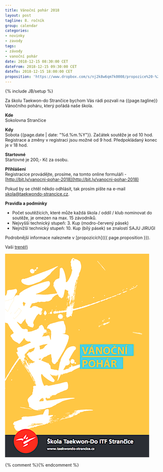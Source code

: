 ```yaml
---
title: Vánoční pohár 2018
layout: post
tagline: 8. ročník
group: calendar
categories:
- novinky
- zavody
tags:
- závody
- vanoční pohár
date: 2018-12-15 08:30:00 CET
dateFrom: 2018-12-15 09:30:00 CET
dateTo: 2018-12-15 18:00:00 CET
proposition: 'https://www.dropbox.com/s/nj2k8w6qm7k0008/propozice%20-%20Vanocni%20pohar%202018%20TKD%20Stran%C4%8Dice.pdf?dl=0'
---
```

{% include JB/setup %}

Za školu Taekwon-do Strančice bychom Vás rádi pozvali na {{page.tagline}} Vánočního poháru, který pořádá naše škola.

**Kde**  
Sokolovna Strančice

**Kdy**  
Sobota {{page.date | date: "%d.%m.%Y"}}. Začátek soutěže je od 10 hod. Registrace a změny v registraci jsou možné od 9 hod. Předpokládaný konec je v 18 hod.

**Startovné**  
Startovné je 200,- Kč za osobu.

**Přihlášení**  
Registracice provádějte, prosíme, na tomto online formuláři - [http://bit.ly/vanocni-pohar-2018](http://bit.ly/vanocni-pohar-2018) 

Pokud by se chtěl někdo odhlásit, tak prosím pište na e-mail <a href="mailto:skola@taekwondo-strancice.cz">skola@taekwondo-strancice.cz</a>.

**Pravidla a podmínky**

- Počet soutěžících, které může každá škola / oddíl / klub nominovat do soutěže, je omezen na max. 15 závodníků.
- Nejvyšší technický stupeň: 3. Kup (modro-červený pásek)
- Nejnižší technický stupeň: 10. Kup (bílý pásek) se znalostí SAJU JIRUGI

Podrobnější informace naleznete v [propozicích]({{ page.proposition }}).

Vaši [trenéři](/treneri)

![Vánoční pohár 2017 - plakát](/files/img/Plakat-VP-2018.png)

{% comment %}<!--
-->{% endcomment %}
